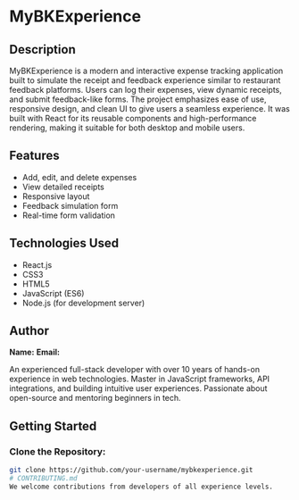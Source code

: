 # MyBKExperience

## Description
MyBKExperience is a modern and interactive expense tracking application built to simulate the receipt and feedback experience similar to restaurant feedback platforms. Users can log their expenses, view dynamic receipts, and submit feedback-like forms. The project emphasizes ease of use, responsive design, and clean UI to give users a seamless experience. It was built with React for its reusable components and high-performance rendering, making it suitable for both desktop and mobile users. 

## Features
- Add, edit, and delete expenses
- View detailed receipts
- Responsive layout
- Feedback simulation form
- Real-time form validation

## Technologies Used
- React.js
- CSS3
- HTML5
- JavaScript (ES6)
- Node.js (for development server)

## Author
**Name:** 
**Email:** 

An experienced full-stack developer with over 10 years of hands-on experience in web technologies. Master in JavaScript frameworks, API integrations, and building intuitive user experiences. Passionate about open-source and mentoring beginners in tech.

## Getting Started

### Clone the Repository:
```bash
git clone https://github.com/your-username/mybkexperience.git
# CONTRIBUTING.md
We welcome contributions from developers of all experience levels.
